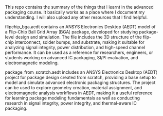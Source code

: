 This repo contains the summary of the things that I learnt in the advanced packaging course. It basically works as a place where I document my understanding. I will also upload any other resources that I find helpful.

flipchip_bga.aedt contains an ANSYS Electronics Desktop (AEDT) model of a Flip-Chip Ball Grid Array (BGA) package, developed for studying package-level design and simulation. The file includes the 3D structure of the flip-chip interconnect, solder bumps, and substrate, making it suitable for analyzing signal integrity, power distribution, and high-speed channel performance. It can be used as a reference for researchers, engineers, or students working on advanced IC packaging, SI/PI evaluation, and electromagnetic modeling.

package_from_scratch.aedt includes an ANSYS Electronics Desktop (AEDT) project for package design created from scratch, providing a base setup to model and simulate advanced electronic packaging structures. The project can be used to explore geometry creation, material assignment, and electromagnetic analysis workflows in AEDT, making it a useful reference for learning package modeling fundamentals as well as conducting research in signal integrity, power integrity, and thermal-aware IC packaging.
